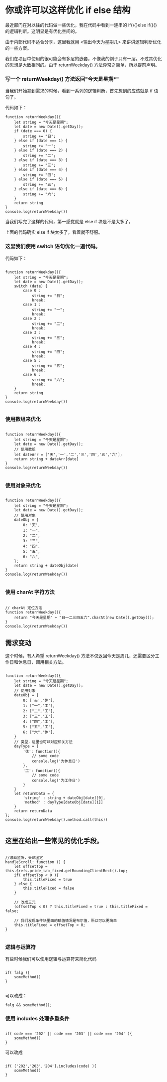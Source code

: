 # 你或许可以这样优化 if else 结构

最近部门在对以往的代码做一些优化，我在代码中看到一连串的 if(){}else if(){} 的逻辑判断。这明显是有优化空间的。

由于内部代码不适合分享，这里我就用 <输出今天为星期几> 来讲讲逻辑判断优化的一些方案。


我们在项目中使用的很可能会有多层的嵌套，不像我的例子只有一层。不过其优化的思想是大致相同的。由于 returnWeekday() 方法异常之简单，所以提前声明。

### 写一个 returnWeekday() 方法返回"今天是星期*"

当我们开始拿到需求的时候，看到一系列的逻辑判断，首先想到的应该就是 if 语句了。

代码如下：

```
function returnWeekday(){
    let string = "今天是星期";
    let date = new Date().getDay();
    if (date === 0) {
        string += "日";
    } else if (date === 1) {
        string += "一";
    } else if (date === 2) {
        string += "二";
    } else if (date === 3) {
        string += "三";
    } else if (date === 4) {
        string += "四";
    } else if (date === 5) {
        string += "五";
    } else if (date === 6) {
        string += "六";
    }
    return string
}
console.log(returnWeekday())

```
当我们写完了这样的代码，第一感觉就是 else if 块是不是太多了。

上面的代码确实 else if 块太多了，看着就不舒服。


### 这里我们使用 switch 语句优化一遍代码。


代码如下：

```

function returnWeekday(){
    let string = "今天是星期";
    let date = new Date().getDay();
    switch (date) {
        case 0 :
            string += "日";
            break;
        case 1 :
            string += "一";
            break;
        case 2 :
            string += "二";
            break;
        case 3 :
            string += "三";
            break;
        case 4 :
            string += "四";
            break;
        case 5 :
            string += "五";
            break;
        case 6 :
            string += "六";
            break;
    }
    return string
}
console.log(returnWeekday())


```

### 使用数组来优化


```

function returnWeekday(){
    let string = "今天是星期";
    let date = new Date().getDay();
    // 使用数组
    let dateArr = ['天','一','二','三','四','五','六'];
    return string + dateArr[date]
}
console.log(returnWeekday())


```

### 使用对象来优化

```

function returnWeekday(){
    let string = "今天是星期";
    let date = new Date().getDay();
    // 使用对象
    dateObj = { 
        0: '天', 
        1: "一", 
        2: "二", 
        3: "三", 
        4: "四", 
        5: "五", 
        6: "六", 
    };
    return string + dateObj[date]
}
console.log(returnWeekday())


```

### 使用 charAt 字符方法

```

// charAt 定位方法
function returnWeekday(){
    return "今天是星期" + "日一二三四五六".charAt(new Date().getDay());
}
console.log(returnWeekday())

```


## 需求变动

这个时候，有人希望 returnWeekday() 方法不仅返回今天是周几，还需要区分工作日和休息日，调用相关方法。


```

function returnWeekday(){
    let string = "今天是星期";
    let date = new Date().getDay();
    // 使用对象
    dateObj = { 
        0: ['天','休'], 
        1: ["一",'工'], 
        2: ["二",'工'], 
        3: ["三",'工'], 
        4: ["四",'工'], 
        5: ["五",'工'], 
        6: ["六",'休'], 
    }
    // 类型，这里也可以对应相关方法
    dayType = {
        '休': function(){
            // some code
            console.log('为休息日')
        },
        '工': function(){
            // some code
            console.log('为工作日')
        }
    }
    let returnData = {
        'string' : string + dateObj[date][0],
        'method' : dayType[dateObj[date][1]]
    }
    return returnData
};
console.log(returnWeekday().method.call(this))


```

## 这里在给出一些常见的优化手段。

```

//滚动监听，头部固定
handleScroll: function () {
    let offsetTop = this.$refs.pride_tab_fixed.getBoundingClientRect().top;
    if( offsetTop < 0 ){
        this.titleFixed = true
    } else {
        this.titleFixed = false
    }
    
    // 改成三元
    (offsetTop < 0) ? this.titleFixed = true : this.titleFixed = false;
    
    // 我们发现条件块里面的赋值情况是布尔值，所以可以更简单
    this.titleFixed = offsetTop < 0;
}


```

### 逻辑与运算符

有些时候我们可以使用逻辑与运算符来简化代码

```

if( falg ){
    someMethod()
}


```
可以改成：

```
falg && someMethod();

```

### 使用 includes 处理多重条件

```

if( code === '202' || code === '203' || code === '204' ){
    someMethod()
}

```

可以改成

```

if( ['202','203','204'].includes(code) ){
    someMethod()
}

```